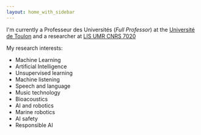 ```yaml
---
layout: home_with_sidebar
---
```


I'm currently a Professeur des Universités (*Full Professor*) at the [Université de Toulon](http://www.univ-tln.fr/) and a researcher at [LIS UMR CNRS 7020](http://www.lis-lab.fr/) 

My research interests:
 - Machine Learning
 - Artificial Intelligence
 - Unsupervised learning
 - Machine listening
 - Speech and language
 - Music technology
 - Bioacoustics
 - AI and robotics
 - Marine robotics
 - AI safety
 - Responsible AI

